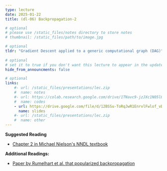 ```yaml
---
type: lecture
date: 2025-01-22
title: (dl-06) Backpropagation-2

# optional
# please use /static_files/notes directory to store notes
# thumbnail: /static_files/path/to/image.jpg

# optional
tldr: "Gradient Descent applied to a generic computational graph (DAG)"
  
# optional
# set it to true if you don't want this lecture to appear in the updates section
hide_from_announcments: false

# optional
links: 
    #- url: /static_files/presentations/lec.zip
    #  name: notes
    #- url: https://colab.research.google.com/drive/1TNavc9-jzJXc1N05l06KYfgaSmu7zqxN?usp=sharing
    #  name: codes
    - url: https://drive.google.com/file/d/12BSSu-ToRqJwR1EnrvlFwlof_vDuNtDj/view?usp=sharing
      name: slides
    #- url: /static_files/presentations/lec.zip
    #  name: other
---
```


**Suggested Reading**
- [Chapter 2 in Michael Nielson's NNDL textbook](http://neuralnetworksanddeeplearning.com/chap2.html)
  
**Additional Readings:**
- [Paper by Rumelhart et al. that popularized backpropagation](https://www.nature.com/articles/323533a0)
